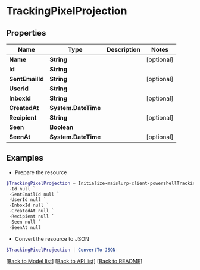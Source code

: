 # TrackingPixelProjection
## Properties

Name | Type | Description | Notes
------------ | ------------- | ------------- | -------------
**Name** | **String** |  | [optional] 
**Id** | **String** |  | 
**SentEmailId** | **String** |  | [optional] 
**UserId** | **String** |  | 
**InboxId** | **String** |  | [optional] 
**CreatedAt** | **System.DateTime** |  | 
**Recipient** | **String** |  | [optional] 
**Seen** | **Boolean** |  | 
**SeenAt** | **System.DateTime** |  | [optional] 

## Examples

- Prepare the resource
```powershell
$TrackingPixelProjection = Initialize-maislurp-client-powershellTrackingPixelProjection  -Name null `
 -Id null `
 -SentEmailId null `
 -UserId null `
 -InboxId null `
 -CreatedAt null `
 -Recipient null `
 -Seen null `
 -SeenAt null
```

- Convert the resource to JSON
```powershell
$TrackingPixelProjection | ConvertTo-JSON
```

[[Back to Model list]](../README#documentation-for-models) [[Back to API list]](../README#documentation-for-api-endpoints) [[Back to README]](../README)


